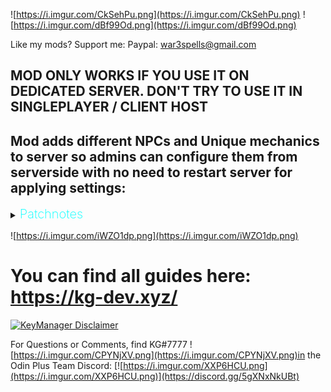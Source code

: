 ![https://i.imgur.com/CkSehPu.png](https://i.imgur.com/CkSehPu.png)
![https://i.imgur.com/dBf99Od.png](https://i.imgur.com/dBf99Od.png)

Like my mods? Support me:
Paypal: war3spells@gmail.com

## MOD ONLY WORKS IF YOU USE IT ON DEDICATED SERVER. DON'T TRY TO USE IT IN SINGLEPLAYER / CLIENT HOST

## Mod adds different NPCs and Unique mechanics to server so admins can configure them from serverside with no need to restart server for applying settings:

<details>
  <summary><b><span style="color:aqua;font-weight:200;font-size:20px">
    Patchnotes
</span></b></summary>

| Version | Changes                                                                                                                                                                                                                                                                                                                                                                                                                                                                                                                                                                                                                                                                                                                                                                                                                                                                                                                                                                                                                                                                                                                                                       |
|---------|---------------------------------------------------------------------------------------------------------------------------------------------------------------------------------------------------------------------------------------------------------------------------------------------------------------------------------------------------------------------------------------------------------------------------------------------------------------------------------------------------------------------------------------------------------------------------------------------------------------------------------------------------------------------------------------------------------------------------------------------------------------------------------------------------------------------------------------------------------------------------------------------------------------------------------------------------------------------------------------------------------------------------------------------------------------------------------------------------------------------------------------------------------------|
| 7.9.8   | Now Admins using Debug Mod can remove slots (even Expired one's) from marketplace by clicking "X" button in end of each slot                                                                                                                                                                                                                                                                                                                                                                                                                                                                                                                                                                                                                                                                                                                                                                                                                                                                                                                                                                                                                                  |
| 7.9.9   | Fixed small marketplace bug on trying to sell items<br/>Now "NPC Model Override" can be literally ANYTHING in game: Piece objects (structures), Itemdrops, trees and so on<br/>Please use new model override feature on your own risk since its not being tested yet and may cause a lot of bugs. DO NOT USE VFX's as model override or model will be gone. If you somehow failed NPC model override then write it chat /npc remove . That will cause all near NPC's (5 meter range) be removed                                                                                                                                                                                                                                                                                                                                                                                                                                                                                                                                                                                                                                                               |
| 7.9.10  | Fixed KeyManager problem for server using same IP                                                                                                                                                                                                                                                                                                                                                                                                                                                                                                                                                                                                                                                                                                                                                                                                                                                                                                                                                                                                                                                                                                             |
| 8.0.0   | 1) Bugfixes<br/>2) Added new Premium System: Distanced UI that can use NPC profiles without interacting with NPCs. To use go to MarketplaceKG/PremiumSystem/ folder to  edit .cfg file. Hotkey to open UI is L. Alt + ~<br/>3) Added new NPC UI : Save/Load. Opens with C + Interact. Allows you to save NPC appearance and then load it back on another NPC. To save ALL NPCs in your location write /npc save in chat<br/>4) Replaced old localization on LocalizationManager. Now you can add your own localization. For that download file: https://pastebin.com/7z08xMQq . Place it into Valheim/BepInEx/config/ folder and name it MarketplaceAndServerNPCs.YOURLANGUAGE.yml . Then you can translate lines to make your own language localization                                                                                                                                                                                                                                                                                                                                                                                                      |
| 8.0.2   | Added few log lines for PremiumSystem                                                                                                                                                                                                                                                                                                                                                                                                                                                                                                                                                                                                                                                                                                                                                                                                                                                                                                                                                                                                                                                                                                                         |
| 8.1.0   | <span style="color:red;">BEFORE INSTALLING 8.1.0 VERSION MAKE SURE TO REMOVE ALL ITEMS FROM MARKETPLACE SINCE AFTER UPDATE IT WILL REMOVE ITEMS OWNERSHIP FROM ALL USERS. ALSO DO THE SAME FOR ALL PLAYER CREATED TERRITORIES<br/></span>New NPC (System) Added: Transmogrification (Paid feature only)<br/>New System added: Quest Events<br/>New quest reward added: Skill_EXP<br/>New quest restriction added: NotFinished<br/>Bugfixes<br/>Now NPC Sounds are mp3 files instead of wav<br/>Now Territories with at least one color less than 0 wont be displayed on map<br/>Added tooltips on hover on any quest reward or trader item<br/>If you will write [questID=autocomplete] then quest will be considered finished without completing it in NPC UI, it will be completed immediately when your quest target is done<br/>                                                                                                                                                                                                                                                                                                                          |
| 8.1.1   | Returned Quest Journal (a little changed)<br/>Fixed NPC sound reverb problem<br/>Fixed player getting skill experience while attacking NPC                                                                                                                                                                                                                                                                                                                                                                                                                                                                                                                                                                                                                                                                                                                                                                                                                                                                                                                                                                                                                    |
| 8.1.2   | Fixed critical bug that didn't allow players to join server                                                                                                                                                                                                                                                                                                                                                                                                                                                                                                                                                                                                                                                                                                                                                                                                                                                                                                                                                                                                                                                                                                   |
| 8.2.0   | Now mod compatible with mistlands update<br/>Updated NPC + NPC Fashion UI's<br/>Now Marketplace also saves Crafter Name + Crafter ID<br/>Updated transmog to use ItemDataManager. After update all transmogrified items will be nullified. But because of using ItemDataManager now transmog wont disappear when you upgrade an item + will have much less bugs (armor stand and so on)<br/>New Territory flags added: NoMist, InfiniteEitr, InfiniteStamina<br/>Small Localization update                                                                                                                                                                                                                                                                                                                                                                                                                                                                                                                                                                                                                                                                    |
| 8.2.1   | Fixed quest autocomplete tag problem on most quest types. Now it properly works on all Kill, Collect, Craft, Build type quests                                                                                                                                                                                                                                                                                                                                                                                                                                                                                                                                                                                                                                                                                                                                                                                                                                                                                                                                                                                                                                |
| 8.2.3   | Fixed Jewelcrafting compatibility. <br/>Added new VFX id: 21 to Transmogrification that allows people to chooce any effect manually. <br/>Fixed player territories map showup issue                                                                                                                                                                                                                                                                                                                                                                                                                                                                                                                                                                                                                                                                                                                                                                                                                                                                                                                                                                           |
| 8.2.4   | Added MagicHeim API (Quest Reward Add MagicHeim EXP, Quest Restriction MagicHeim Level)<br/>Fixed compatibility issue with Marketplace Territories and Jere's ExpandWorld                                                                                                                                                                                                                                                                                                                                                                                                                                                                                                                                                                                                                                                                                                                                                                                                                                                                                                                                                                                     |                                                                                                                                                                                                                                                                                                                                                                                                                                                                                                                                                                                                                                                           |
| 8.2.6   | Updated to latest Valheim live version<br/>Added new <image=link> tag for quest name to show preview image<br/>Added PutAll button to Banker<br/>Added Periodic animation to NPC Fashion UI<br/>Fixed Premium UI syncing<br/>Added new territory flag: NoCreatureDrops                                                                                                                                                                                                                                                                                                                                                                                                                                                                                                                                                                                                                                                                                                                                                                                                                                                                                        |                                                                                                                                                                                                                                                                                                                                                                                                                                                                                                                                                                                                                                                                                                                                                                                                                                                                                                                                                                                                                                                                                                                                                                      |
| 8.2.7   | Added new trader format, now Trader may have up to 5 items to exchange in left and right side, also left side items may now also have level required<br/>Quests now may have multiple targets per one quest as rewards and requirements (same format with adding)<br/>Reworked Marketplace UI visuals<br/>Fixed a bug where marketplace prevented items from being able to change rotation / roll<br/>Some code optimizations<br/>Now if you press RIGHT mouse button on "Receive Income" button in Marketplace then income will be added directly to your banker                                                                                                                                                                                                                                                                                                                                                                                                                                                                                                                                                                                             |
| 8.2.8   | All data in DO NOT TOUCH folder now decrypted. Keep in mind that you can't change that in runtime and if you edit .json file then do it on your own risk<br/>Changed NPC Save / Load UI, changed Marketplace UI, changed Premium UI<br/>Added IsVIP restriction for quests (quest will be shown only for VIP's)<br/>Fixed trader NeedToKnowMaterial items appear if player doesn't know materials<br/>Now you can buy particular amount of items from stack in Marketplace<br/>Updated KeyManager<br/>Items in Marketplace cannot be Expired anymore                                                                                                                                                                                                                                                                                                                                                                                                                                                                                                                                                                                                          |
| 8.3.0   | Updated for new Valheim version<br/>Bugfixes<br/>Added  Marketplace_GOBLIN, Marketplace_SKELETON, Marketplace_QUESTBOARD, Marketplace_TELEPORTER, Marketplace_DEFAULTNPC as separated models that you can use to override NPC model                                                                                                                                                                                                                                                                                                                                                                                                                                                                                                                                                                                                                                                                                                                                                                                                                                                                                                                           |
| 8.3.1   | Bugfixes                                                                                                                                                                                                                                                                                                                                                                                                                                                                                                                                                                                                                                                                                                                                                                                                                                                                                                                                                                                                                                                                                                                                                      |
| 8.3.2   | Quest descriptions now may have \n as new line<br/>Territory minimap text fix<br/>Fixed NPC save/load UI problems<br/>Fixed Teleporter map names showup                                                                                                                                                                                                                                                                                                                                                                                                                                                                                                                                                                                                                                                                                                                                                                                                                                                                                                                                                                                                       |
| 8.3.3   | Added Groups API for Kill type quests                                                                                                                                                                                                                                                                                                                                                                                                                                                                                                                                                                                                                                                                                                                                                                                                                                                                                                                                                                                                                                                                                                                         |
| 8.4.0   | Player Territories removed. Please do not install this version until you replace Player Territories module on something else (Azumatt wards / e.t.c) (TerritoryDatabase is same and working, just not the players one)<br/>Added KGchat as part of marketplace. Its enabled by default but you can turn it off in Main config on serverside. You can replace KGchat emojis in BepInEx/Config/MarketplaceEmojis. You will find spritesheet_original.png there, change pics on what you need and rename it to spritesheet.png<br/>Added 2 new fields to fashion UI: Periodic Sound + Periodic Sound Time<br/>Added new quest event: NpcText<br/>Optimized mod by rewriting it almost from scratch. Now mod is open-source, check: https://github.com/war3i4i/Marketplace for code<br/>Added API for territories so other mods may use it (check github)<br/>NPC's now won't show up in hammer menu if Debug Mode is turned off<br/><br/>Transmogrification system access has changed (now transmogrification is a separated DLL). If you bought Transmog access before this patch please contact me in discord KG#7777 so i can send you mod to enable Transmog |

</details>

![https://i.imgur.com/iWZO1dp.png](https://i.imgur.com/iWZO1dp.png)

# You can find all guides here: https://kg-dev.xyz/

[![KeyManager Disclaimer](https://noobtrap.eu/images/keymanager_disclaimer_server.png)](https://key.sayless.eu/faq.php)

For Questions or Comments, find KG#7777 ![https://i.imgur.com/CPYNjXV.png](https://i.imgur.com/CPYNjXV.png)in the Odin
Plus
Team Discord:
[![https://i.imgur.com/XXP6HCU.png](https://i.imgur.com/XXP6HCU.png)](https://discord.gg/5gXNxNkUBt)